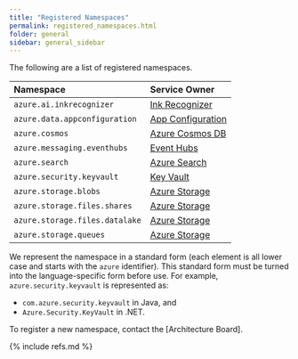 ```yaml
---
title: "Registered Namespaces"
permalink: registered_namespaces.html
folder: general
sidebar: general_sidebar
---
```


The following are a list of registered namespaces.

| Namespace                     | Service Owner                  |
| :---------------------------- | :----------------------------- |
| `azure.ai.inkrecognizer`      | [Ink Recognizer]               |
| `azure.data.appconfiguration` | [App Configuration]            |
| `azure.cosmos`                | [Azure Cosmos DB]              |
| `azure.messaging.eventhubs`   | [Event Hubs]                   |
| `azure.search`                | [Azure Search]                 |
| `azure.security.keyvault`     | [Key Vault]                    |
| `azure.storage.blobs`         | [Azure Storage]                |
| `azure.storage.files.shares`  | [Azure Storage]                |
| `azure.storage.files.datalake`| [Azure Storage]                |
| `azure.storage.queues`        | [Azure Storage]                |

We represent the namespace in a standard form (each element is all lower case and starts with the `azure` identifier).  This standard form must be turned into the language-specific form before use.  For example, `azure.security.keyvault` is represented as:

* `com.azure.security.keyvault` in Java, and
* `Azure.Security.KeyVault` in .NET.

To register a new namespace, contact the [Architecture Board].

{% include refs.md %}

<!-- Service Links -->
[App Configuration]: https://azure.microsoft.com/en-us/services/app-configuration/
[Azure Cosmos DB]: https://azure.microsoft.com/en-us/services/cosmos-db/
[Azure Search]: https://azure.microsoft.com/en-us/services/search/
[Azure Storage]: https://azure.microsoft.com/en-us/services/storage
[Event Hubs]: https://azure.microsoft.com/en-us/services/event-hubs/
[Ink Recognizer]: https://azure.microsoft.com/en-us/services/cognitive-services/ink-recognizer/
[Key Vault]: https://azure.microsoft.com/en-us/services/key-vault/

